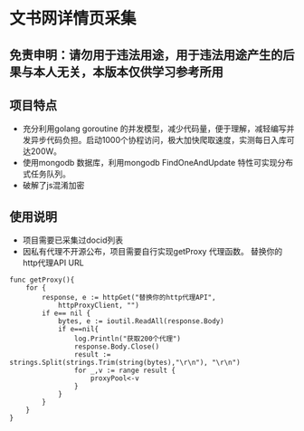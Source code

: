 # 文书网详情页采集
## 免责申明：请勿用于违法用途，用于违法用途产生的后果与本人无关，本版本仅供学习参考所用
## 项目特点
- 充分利用golang goroutine 的并发模型，减少代码量，便于理解，减轻编写并发异步代码负担。启动1000个协程访问，极大加快爬取速度，实测每日入库可达200W。
- 使用mongodb 数据库，利用mongodb FindOneAndUpdate 特性可实现分布式任务队列。
- 破解了js混淆加密
## 使用说明
- 项目需要已采集过docid列表
-  因私有代理不开源公布，项目需要自行实现getProxy 代理函数。
替换你的http代理API URL
```
func getProxy(){
	for {
		response, e := httpGet("替换你的http代理API",
			httpProxyClient, "")
		if e== nil {
			bytes, e := ioutil.ReadAll(response.Body)
			if e==nil{
				log.Println("获取200个代理")
				response.Body.Close()
				result := strings.Split(strings.Trim(string(bytes),"\r\n"), "\r\n")
				for _,v := range result {
					proxyPool<-v
				}
			}
		}
	}
}
```